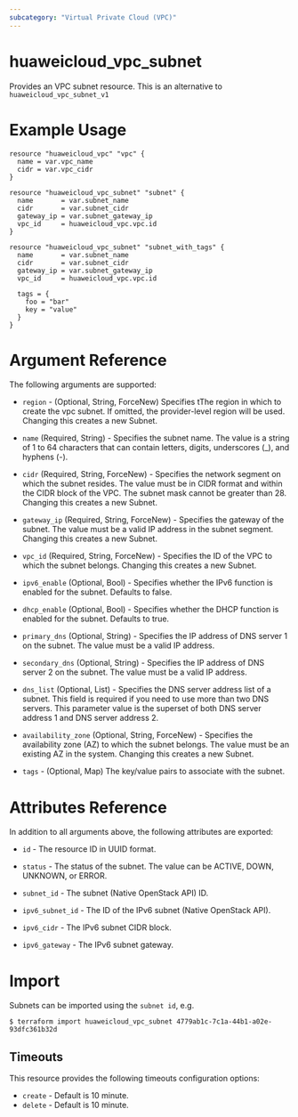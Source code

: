 ```yaml
---
subcategory: "Virtual Private Cloud (VPC)"
---
```


# huaweicloud\_vpc\_subnet

Provides an VPC subnet resource.
This is an alternative to `huaweicloud_vpc_subnet_v1`

# Example Usage

```hcl
resource "huaweicloud_vpc" "vpc" {
  name = var.vpc_name
  cidr = var.vpc_cidr
}

resource "huaweicloud_vpc_subnet" "subnet" {
  name       = var.subnet_name
  cidr       = var.subnet_cidr
  gateway_ip = var.subnet_gateway_ip
  vpc_id     = huaweicloud_vpc.vpc.id
}

resource "huaweicloud_vpc_subnet" "subnet_with_tags" {
  name       = var.subnet_name
  cidr       = var.subnet_cidr
  gateway_ip = var.subnet_gateway_ip
  vpc_id     = huaweicloud_vpc.vpc.id

  tags = {
    foo = "bar"
    key = "value"
  }
}

 ```

# Argument Reference

The following arguments are supported:

* `region` - (Optional, String, ForceNew) Specifies tThe region in which to create the vpc subnet.
  If omitted, the provider-level region will be used.
  Changing this creates a new Subnet.

* `name` (Required, String) - Specifies the subnet name.
  The value is a string of 1 to 64 characters that can contain letters, digits, underscores (_), and hyphens (-).

* `cidr` (Required, String, ForceNew) - Specifies the network segment on which the subnet resides.
  The value must be in CIDR format and within the CIDR block of the VPC. The subnet mask cannot be greater than 28.
  Changing this creates a new Subnet.

* `gateway_ip` (Required, String, ForceNew) - Specifies the gateway of the subnet.
  The value must be a valid IP address in the subnet segment.
  Changing this creates a new Subnet.

* `vpc_id` (Required, String, ForceNew) - Specifies the ID of the VPC to which the subnet belongs.
  Changing this creates a new Subnet.

* `ipv6_enable` (Optional, Bool) - Specifies whether the IPv6 function is enabled for the subnet. Defaults to false.

* `dhcp_enable` (Optional, Bool) - Specifies whether the DHCP function is enabled for the subnet. Defaults to true.

* `primary_dns` (Optional, String) - Specifies the IP address of DNS server 1 on the subnet.
  The value must be a valid IP address.

* `secondary_dns` (Optional, String) - Specifies the IP address of DNS server 2 on the subnet.
  The value must be a valid IP address.

* `dns_list` (Optional, List) - Specifies the DNS server address list of a subnet.
  This field is required if you need to use more than two DNS servers.
  This parameter value is the superset of both DNS server address 1 and DNS server address 2.

* `availability_zone` (Optional, String, ForceNew) - Specifies the availability zone (AZ) to which the subnet belongs.
  The value must be an existing AZ in the system. Changing this creates a new Subnet.

* `tags` - (Optional, Map) The key/value pairs to associate with the subnet.

# Attributes Reference

In addition to all arguments above, the following attributes are exported:

* `id` - The resource ID in UUID format.
 
* `status` - The status of the subnet. The value can be ACTIVE, DOWN, UNKNOWN, or ERROR.

* `subnet_id` - The subnet (Native OpenStack API) ID.

* `ipv6_subnet_id` - The ID of the IPv6 subnet (Native OpenStack API).

* `ipv6_cidr` - The IPv6 subnet CIDR block.

* `ipv6_gateway` - The IPv6 subnet gateway.

# Import

Subnets can be imported using the `subnet id`, e.g.

```
$ terraform import huaweicloud_vpc_subnet 4779ab1c-7c1a-44b1-a02e-93dfc361b32d
```

## Timeouts
This resource provides the following timeouts configuration options:
- `create` - Default is 10 minute.
- `delete` - Default is 10 minute.


